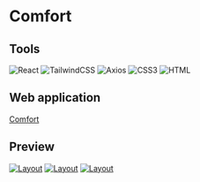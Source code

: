 # Сomfort

## Tools

![React](https://img.shields.io/badge/-React-000?style=for-the-badge&logo=React&logoColor=07D8F8)
![TailwindCSS](https://img.shields.io/badge/-TailwindCSS-000?style=for-the-badge&logo=TailwindCSS&logoColor=19BBBA)
![Axios](https://img.shields.io/badge/-Axios-000?style=for-the-badge&logo=Axios&logoColor=5733C2)
![CSS3](https://img.shields.io/badge/-CSS3-000?style=for-the-badge&logo=CSS3&logoColor=006FB9)
![HTML](https://img.shields.io/badge/-HTML-000?style=for-the-badge&logo=html5&logoColor=EC652C)

## Web application

[Сomfort](https://comfort-frontent-deploy.vercel.app)

## Preview

[![Layout](https://github.com/ManucherKM/comfortFrontent/blob/main/preview/reg.png?raw=true)](https://comfort-frontent-deploy.vercel.app/)
[![Layout](https://github.com/ManucherKM/comfortFrontent/blob/main/preview/login.png?raw=true)](https://comfort-frontent-deploy.vercel.app/)
[![Layout](https://github.com/ManucherKM/comfortFrontent/blob/main/preview/fragment.png?raw=true)](https://comfort-frontent-deploy.vercel.app/)
